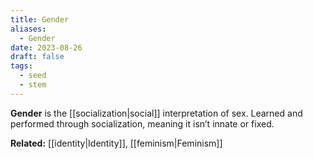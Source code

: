 ```yaml
---
title: Gender
aliases:
  - Gender
date: 2023-08-26
draft: false
tags:
  - seed
  - stem
---
```


**Gender** is the [[socialization|social]] interpretation of sex. Learned and performed through socialization, meaning it isn’t innate or fixed.

**Related:** [[identity|Identity]], [[feminism|Feminism]]
